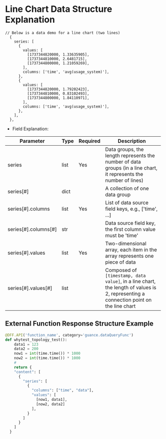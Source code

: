 # Line Chart Data Structure Explanation

```
// Below is a data demo for a line chart (two lines)
  {
    series: [
      {
        values: [
          [1737344820000, 1.33635905],
          [1737344810000, 2.6481715],
          [1737344800000, 1.21059269],
        ],
        columns: ['time', 'avg(usage_system)'],
      },
      {
        values: [
          [1737344820000, 1.79202423],
          [1737344810000, 0.83102493],
          [1737344800000, 1.84110971],
        ],
        columns: ['time', 'avg(usage_system)'],
      },
    ],
  },
```

- Field Explanation:

| Parameter            | Type | Required | Description                                                                                              |
| -------------------- | ---- | -------- | -------------------------------------------------------------------------------------------------------- |
| series               | list | Yes      | Data groups, the length represents the number of data groups (in a line chart, it represents the number of lines) |
| series[#]            | dict |          | A collection of one data group                                                                            |
| series[#].columns    | list | Yes      | List of data source field keys, e.g., ['time', ...]                                                       |
| series[#].columns[#] | str  |          | Data source field key, the first column value must be 'time'                                             |
| series[#].values     | list | Yes      | Two-dimensional array, each item in the array represents one piece of data                               |
| series[#].values[#]  | list |          | Composed of `[timestamp, data value]`, in a line chart, the length of values is 2, representing a connection point on the line chart |

## External Function Response Structure Example

```python
@DFF.API('function_name', category='guance.dataQueryFunc')
def whytest_topology_test():
    data1 = 123
    data2 = 200
    now1 = int(time.time()) * 1000
    now2 = int(time.time()) * 1000
    #
    return {
    "content": [
      {
        "series": [
          {
            "columns": ["time", "data"],
            "values": [
              [now1, data1],
              [now2, data2]
            ],
          }
        ]
      }
    ]
  }
```